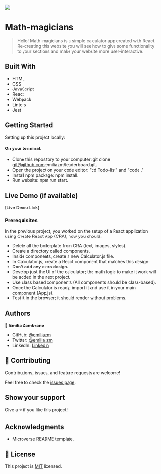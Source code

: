 ![](https://img.shields.io/badge/Microverse-blueviolet)

# Math-magicians

> Hello!
Math-magicians is a simple calculator app created with React. Re-creating this website you will see how to give some functionality to your sections and make your website more user-interactive.


## Built With

- HTML
- CSS
- JavaScript
- React
- Webpack
- Linters
- Jest

## Getting Started

Setting up this project locally:
#### On your terminal:
- Clone this repository to your computer: git clone git@github.com:emiliazm/leaderboard.git.
- Open the project on your code editor: "cd Todo-list" and "code ."
- Install npm package: npm install.
- Run website: npm run start.


## Live Demo (if available)

[Live Demo Link]


### Prerequisites

In the previous project, you worked on the setup of a React application using Create React App (CRA), now you should:

- Delete all the boilerplate from CRA (text, images, styles).
- Create a directory called components.
- Inside components, create a new Calculator.js file.
- In Calculator.js, create a React component that matches this design:
- Don't add any extra design.
- Develop just the UI of the calculator; the math logic to make it work will be added in the next project.
- Use class based components (All components should be class-based).
- Once the Calculator is ready, import it and use it in your main component (App.js).
- Test it in the browser; it should render without problems.


## Authors

👤 **Emilia Zambrano**

- GitHub: [@emiliazm](https://github.com/emiliazm)
- Twitter: [@emilia_zm](https://twitter.com/emilia_zm)
- LinkedIn: [LinkedIn](https://www.linkedin.com/in/emilia-zambrano-montero-aa30a611b/)

## 🤝 Contributing

Contributions, issues, and feature requests are welcome!

Feel free to check the [issues page](https://github.com/emiliazm/math-magicians/issues).

## Show your support

Give a ⭐️ if you like this project!

## Acknowledgments

- Microverse README template.

## 📝 License

This project is [MIT](./MIT.md) licensed.
